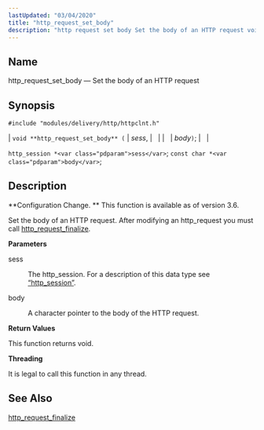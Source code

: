 ```yaml
---
lastUpdated: "03/04/2020"
title: "http_request_set_body"
description: "http request set body Set the body of an HTTP request void http request set body sess body http session sess const char body Configuration Change This function is available as of version 3 6 Set the body of an HTTP request After modifying an http request you must call..."
---
```


<a name="apis.http_request_set_body"></a> 
## Name

http_request_set_body — Set the body of an HTTP request

## Synopsis

`#include "modules/delivery/http/httpclnt.h"`

| `void **http_request_set_body** (` | <var class="pdparam">sess</var>, |   |
|   | <var class="pdparam">body</var>`)`; |   |

`http_session *<var class="pdparam">sess</var>`;
`const char *<var class="pdparam">body</var>`;<a name="idp52614704"></a> 
## Description

**Configuration Change. ** This function is available as of version 3.6.

Set the body of an HTTP request. After modifying an http_request you must call [http_request_finalize](/momentum/3/3-api/apis-http-request-finalize).

**<a name="idp52618208"></a> Parameters**

<dl class="variablelist">

<dt>sess</dt>

<dd>

The http_session. For a description of this data type see [“http_session”](/momentum/3/3-api/structs-http-session).

</dd>

<dt>body</dt>

<dd>

A character pointer to the body of the HTTP request.

</dd>

</dl>

**<a name="idp52623408"></a> Return Values**

This function returns void.

**<a name="idp52624320"></a> Threading**

It is legal to call this function in any thread.

<a name="idp52625424"></a> 
## See Also

[http_request_finalize](/momentum/3/3-api/apis-http-request-finalize)
